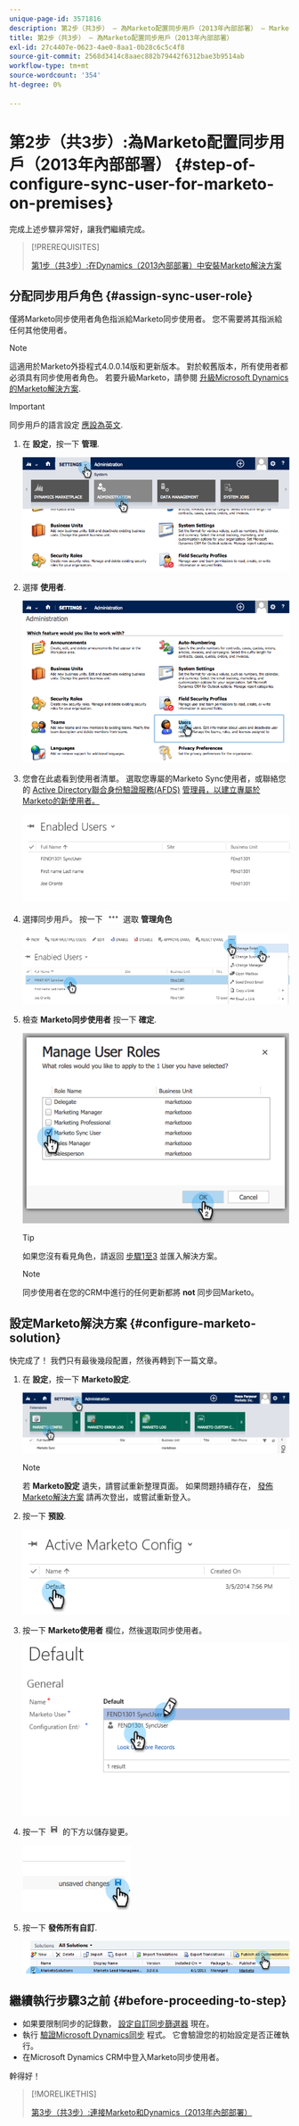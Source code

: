 ```yaml
---
unique-page-id: 3571816
description: 第2步（共3步） — 為Marketo配置同步用戶（2013年內部部署） — Marketo文檔 — 產品文檔
title: 第2步（共3步） — 為Marketo配置同步用戶（2013年內部部署）
exl-id: 27c4407e-0623-4ae0-8aa1-0b28c6c5c4f8
source-git-commit: 2568d3414c8aaec882b79442f6312bae3b9514ab
workflow-type: tm+mt
source-wordcount: '354'
ht-degree: 0%

---
```


# 第2步（共3步）:為Marketo配置同步用戶（2013年內部部署） {#step-of-configure-sync-user-for-marketo-on-premises}

完成上述步驟非常好，讓我們繼續完成。

>[!PREREQUISITES]
>
>[第1步（共3步）:在Dynamics（2013內部部署）中安裝Marketo解決方案](/help/marketo/product-docs/crm-sync/microsoft-dynamics-sync/sync-setup/microsoft-dynamics-2013-on-premises/step-1-of-3-install.md)

## 分配同步用戶角色 {#assign-sync-user-role}

僅將Marketo同步使用者角色指派給Marketo同步使用者。 您不需要將其指派給任何其他使用者。

>[!NOTE]
>
>這適用於Marketo外掛程式4.0.0.14版和更新版本。 對於較舊版本，所有使用者都必須具有同步使用者角色。 若要升級Marketo，請參閱 [升級Microsoft Dynamics的Marketo解決方案](/help/marketo/product-docs/crm-sync/microsoft-dynamics-sync/sync-setup/update-the-marketo-solution-for-microsoft-dynamics.md).

>[!IMPORTANT]
>
>同步用戶的語言設定 [應設為英文](https://portal.dynamics365support.com/knowledgebase/article/KA-01201/en-us).

1. 在 **設定**，按一下 **管理**.

   ![](assets/image2014-12-11-11-3a13-3a19.png)

1. 選擇 **使用者**.

   ![](assets/image2014-12-11-11-3a13-3a29.png)

1. 您會在此處看到使用者清單。 選取您專屬的Marketo Sync使用者，或聯絡您的 [Active Directory聯合身份驗證服務(AFDS)](https://msdn.microsoft.com/en-us/library/bb897402.aspx) [管理員，以建立專屬於Marketo的新使用者。](https://blogs.technet.com/b/askpfeplat/archive/2014/04/21/introduction-to-active-directory-federation-services-ad-fs-alternateloginid-feature.aspx)

   ![](assets/image2015-3-26-10-3a39-3a35.png)

1. 選擇同步用戶。 按一下 ![](assets/image2015-3-26-11-3a16-3a22.png) 選取 **管理角色**

   ![](assets/image2015-3-26-11-3a18-3a6.png)

1. 檢查 **Marketo同步使用者** 按一下 **確定**.

   ![](assets/image2014-12-11-11-3a14-3a52.png)

   >[!TIP]
   >
   >如果您沒有看見角色，請返回 [步驟1至3](/help/marketo/product-docs/crm-sync/microsoft-dynamics-sync/sync-setup/microsoft-dynamics-2013-on-premises/step-1-of-3-install.md) 並匯入解決方案。

   >[!NOTE]
   >
   >同步使用者在您的CRM中進行的任何更新都將 **not** 同步回Marketo。

## 設定Marketo解決方案 {#configure-marketo-solution}

快完成了！ 我們只有最後幾段配置，然後再轉到下一篇文章。

1. 在 **設定**，按一下 **Marketo設定**.

   ![](assets/image2014-12-11-11-3a15-3a1.png)

   >[!NOTE]
   >
   >若 **Marketo設定** 遺失，請嘗試重新整理頁面。 如果問題持續存在， [發佈Marketo解決方案](/help/marketo/product-docs/crm-sync/microsoft-dynamics-sync/sync-setup/microsoft-dynamics-2013-on-premises/step-1-of-3-install.md) 請再次登出，或嘗試重新登入。

1. 按一下 **預設**.

   ![](assets/image2015-3-26-11-3a30-3a20.png)

1. 按一下 **Marketo使用者** 欄位，然後選取同步使用者。

   ![](assets/image2015-3-26-11-3a29-3a13.png)

1. 按一下 ![](assets/image2015-3-13-15-3a10-3a11.png) 的下方以儲存變更。

   ![](assets/image2014-12-11-11-3a15-3a32.png)

1. 按一下 **發佈所有自訂**.

   ![](assets/publish-all-customizations1.png)

## 繼續執行步驟3之前 {#before-proceeding-to-step}

* 如果要限制同步的記錄數， [設定自訂同步篩選器](/help/marketo/product-docs/crm-sync/microsoft-dynamics-sync/create-a-custom-dynamics-sync-filter.md) 現在。
* 執行 [驗證Microsoft Dynamics同步](/help/marketo/product-docs/crm-sync/microsoft-dynamics-sync/sync-setup/validate-microsoft-dynamics-sync.md) 程式。 它會驗證您的初始設定是否正確執行。
* 在Microsoft Dynamics CRM中登入Marketo同步使用者。

幹得好！

>[!MORELIKETHIS]
>
>[第3步（共3步）:連接Marketo和Dynamics（2013年內部部署）](/help/marketo/product-docs/crm-sync/microsoft-dynamics-sync/sync-setup/microsoft-dynamics-2013-on-premises/step-3-of-3-connect.md)
